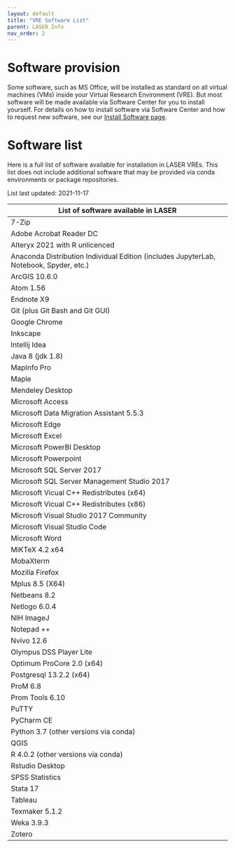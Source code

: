 ```yaml
---
layout: default
title: "VRE Software List"
parent: LASER Info
nav_order: 2
---
```


# Software provision

Some software, such as MS Office, will be installed as standard on all virtual machines (VMs) inside your Virtual Research Environment (VRE). But most software will be made available via Software Center for you to install yourself. For details on how to install software via Software Center and how to request new software, see our [Install Software page](../laser_how_to/install_software.html).

# Software list

Here is a full list of software available for installation in LASER VREs. This list does not include additional software that may be provided via conda environments or package repositories.

List last updated: 2021-11-17

|List of software available in LASER|
|---|
|7-Zip|
|Adobe Acrobat Reader DC|
|Alteryx 2021 with R unlicenced|
|Anaconda Distribution Individual Edition (includes JupyterLab, Notebook, Spyder, etc.)|
|ArcGIS 10.6.0|
|Atom 1.56|
|Endnote X9|
|Git (plus Git Bash and Git GUI)|
|Google Chrome|
|Inkscape|
|Intellij Idea|
|Java 8 (jdk 1.8)|
|MapInfo Pro|
|Maple|
|Mendeley Desktop| 
|Microsoft Access|
|Microsoft Data Migration Assistant 5.5.3| 
|Microsoft Edge|
|Microsoft Excel|
|Microsoft PowerBI Desktop|
|Microsoft Powerpoint|
|Microsoft SQL Server 2017|
|Microsoft SQL Server Management Studio 2017|
|Microsoft Vicual C++ Redistributes (x64)|
|Microsoft Vicual C++ Redistributes (x86)|
|Microsoft Visual Studio 2017 Community |
|Microsoft Visual Studio Code| 
|Microsoft Word|
|MiKTeX 4.2 x64|
|MobaXterm|
|Mozilla Firefox|
|Mplus 8.5 (X64)| 
|Netbeans 8.2|
|Netlogo 6.0.4|
|NIH ImageJ|
|Notepad ++|
|Nvivo 12.6|
|Olympus DSS Player Lite| 
|Optimum ProCore 2.0 (x64)| 
|Postgresql 13.2.2 (x64)| 
|ProM 6.8|
|Prom Tools 6.10| 
|PuTTY|
|PyCharm CE|
|Python 3.7 (other versions via conda)|
|QGIS|
|R 4.0.2 (other versions via conda)|
|Rstudio Desktop|
|SPSS Statistics|
|Stata 17|
|Tableau|
|Texmaker 5.1.2| 
|Weka 3.9.3|
|Zotero|
